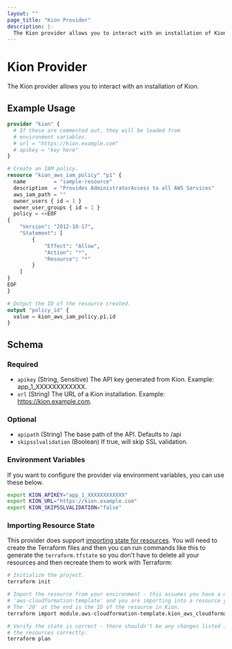 ```yaml
---
layout: ""
page_title: "Kion Provider"
description: |-
  The Kion provider allows you to interact with an installation of Kion.
---
```


# Kion Provider

The Kion provider allows you to interact with an installation of Kion.

## Example Usage

```terraform
provider "kion" {
  # If these are commented out, they will be loaded from
  # environment variables.
  # url = "https://kion.example.com"
  # apikey = "key here"
}

# Create an IAM policy.
resource "kion_aws_iam_policy" "p1" {
  name         = "sample-resource"
  description  = "Provides AdministratorAccess to all AWS Services"
  aws_iam_path = ""
  owner_users { id = 1 }
  owner_user_groups { id = 1 }
  policy = <<EOF
{
    "Version": "2012-10-17",
    "Statement": [
        {
            "Effect": "Allow",
            "Action": "*",
            "Resource": "*"
        }
    ]
}
EOF
}

# Output the ID of the resource created.
output "policy_id" {
  value = kion_aws_iam_policy.p1.id
}
```

<!-- schema generated by tfplugindocs -->
## Schema

### Required

- `apikey` (String, Sensitive) The API key generated from Kion. Example: app_1_XXXXXXXXXXXX.
- `url` (String) The URL of a Kion installation. Example: https://kion.example.com.

### Optional

- `apipath` (String) The base path of the API.  Defaults to /api
- `skipsslvalidation` (Boolean) If true, will skip SSL validation.

### Environment Variables

If you want to configure the provider via environment variables, you can use these below.

```bash
export KION_APIKEY="app_1_XXXXXXXXXXXX"
export KION_URL="https://kion.example.com"
export KION_SKIPSSLVALIDATION="false"
```

### Importing Resource State

This provider does support [importing state for resources](https://www.terraform.io/docs/cli/import/index.html). You will need to create the Terraform files and then you can run commands like this to generate the `terraform.tfstate` so you don't have to delete all your resources and then recreate them to work with Terraform:

```bash
# Initialize the project.
terraform init

# Import the resource from your environment - this assumes you have a module called
# 'aws-cloudformation-template' and you are importing into a resource you defined as 'AuditLogging'.
# The '20' at the end is the ID of the resource in Kion.
terraform import module.aws-cloudformation-template.kion_aws_cloudformation_template.AuditLogging 20

# Verify the state is correct - there shouldn't be any changes listed if you defined
# the resources correctly.
terraform plan
```